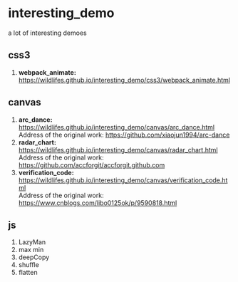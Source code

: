 # interesting_demo

a lot of interesting demoes

## css3

1. **webpack_animate:** https://wildlifes.github.io/interesting_demo/css3/webpack_animate.html

## canvas

1. **arc_dance:** https://wildlifes.github.io/interesting_demo/canvas/arc_dance.html  
   Address of the original work: https://github.com/xiaojun1994/arc-dance
2. **radar_chart:** https://wildlifes.github.io/interesting_demo/canvas/radar_chart.html  
   Address of the original work: https://github.com/accforgit/accforgit.github.com
3. **verification_code:** https://wildlifes.github.io/interesting_demo/canvas/verification_code.html  
   Address of the original work: https://www.cnblogs.com/libo0125ok/p/9590818.html
## js
1. LazyMan
2. max min
3. deepCopy
4. shuffle
5. flatten